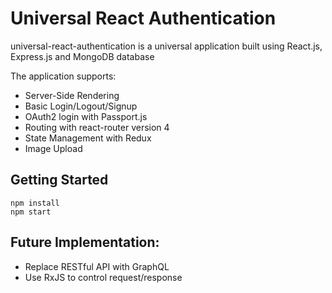 # Universal React Authentication

universal-react-authentication is a universal application built using React.js, Express.js and MongoDB database

The application supports:
* Server-Side Rendering
* Basic Login/Logout/Signup
* OAuth2 login with Passport.js
* Routing with react-router version 4
* State Management with Redux
* Image Upload

## Getting Started
```
npm install
npm start
```

## Future Implementation:
* Replace RESTful API with GraphQL
* Use RxJS to control request/response










